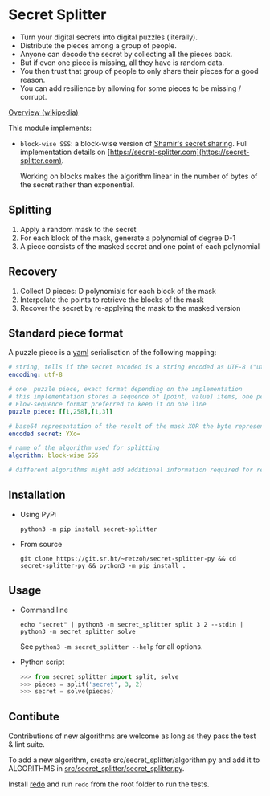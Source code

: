 # Secret Splitter

- Turn your digital secrets into digital puzzles (literally).
- Distribute the pieces among a group of people.
- Anyone can decode the secret by collecting all the pieces back.
- But if even one piece is missing, all they have is random data.
- You then trust that group of people to only share their pieces for a good reason.
- You can add resilience by allowing for some pieces to be missing / corrupt.


[Overview (wikipedia)](https://wikipedia.org/wiki/Secret_sharing)

This module implements:

- `block-wise SSS`: a block-wise version of [Shamir's secret sharing](https://wikipedia.org/wiki/Shamir%27s_secret_sharing).
    Full implementation details on [https://secret-splitter.com](https://secret-splitter.com).

    Working on blocks makes the algorithm linear in the number of bytes of the secret rather than exponential.

## Splitting

1. Apply a random mask to the secret
1. For each block of the mask, generate a polynomial of degree D-1
1. A piece consists of the masked secret and one point of each polynomial

## Recovery

1. Collect D pieces: D polynomials for each block of the mask
2. Interpolate the points to retrieve the blocks of the mask
3. Recover the secret by re-applying the mask to the masked version

## Standard piece format

A puzzle piece is a [yaml](https://yaml.org) serialisation of the following mapping:

```yaml
# string, tells if the secret encoded is a string encoded as UTF-8 ("utf-8") or a raw stream of bytes ("none")
encoding: utf-8

# one  puzzle piece, exact format depending on the implementation
# this implementation stores a sequence of [point, value] items, one per block of the secret
# Flow-sequence format preferred to keep it on one line
puzzle piece: [[1,258],[1,3]]

# base64 representation of the result of the mask XOR the byte representation of the secret
encoded secret: YXo=

# name of the algorithm used for splitting
algorithm: block-wise SSS

# different algorithms might add additional information required for recovering the secret.
```

## Installation

- Using PyPi

    `python3 -m pip install secret-splitter`

- From source

    `git clone https://git.sr.ht/~retzoh/secret-splitter-py && cd secret-splitter-py && python3 -m pip install .`

## Usage

- Command line

    `echo "secret" | python3 -m secret_splitter split 3 2 --stdin | python3 -m secret_splitter solve`

    See `python3 -m secret_splitter --help` for all options.

- Python script

    ```python
    >>> from secret_splitter import split, solve
    >>> pieces = split('secret', 3, 2)
    >>> secret = solve(pieces)
    ```

## Contibute

Contributions of new algorithms are welcome as long as they pass the test & lint suite.

To add a new algorithm, create src/secret_splitter/algorithm.py and add it to ALGORITHMS in
[src/secret_splitter/secret_splitter.py](https://git.sr.ht/~retzoh/secret-splitter-py/tree/master/item/src/secret_splitter/secret_splitter.py).

Install [redo](https://redo.readthedocs.io) and run `redo` from the root folder to run the tests.
